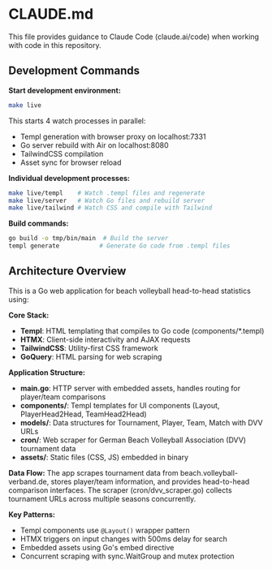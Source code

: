 # CLAUDE.md

This file provides guidance to Claude Code (claude.ai/code) when working with code in this repository.

## Development Commands

**Start development environment:**
```bash
make live
```
This starts 4 watch processes in parallel:
- Templ generation with browser proxy on localhost:7331
- Go server rebuild with Air on localhost:8080  
- TailwindCSS compilation
- Asset sync for browser reload

**Individual development processes:**
```bash
make live/templ    # Watch .templ files and regenerate
make live/server   # Watch Go files and rebuild server
make live/tailwind # Watch CSS and compile with Tailwind
```

**Build commands:**
```bash
go build -o tmp/bin/main  # Build the server
templ generate           # Generate Go code from .templ files
```

## Architecture Overview

This is a Go web application for beach volleyball head-to-head statistics using:

**Core Stack:**
- **Templ**: HTML templating that compiles to Go code (components/*.templ)
- **HTMX**: Client-side interactivity and AJAX requests
- **TailwindCSS**: Utility-first CSS framework
- **GoQuery**: HTML parsing for web scraping

**Application Structure:**
- **main.go**: HTTP server with embedded assets, handles routing for player/team comparisons
- **components/**: Templ templates for UI components (Layout, PlayerHead2Head, TeamHead2Head)
- **models/**: Data structures for Tournament, Player, Team, Match with DVV URLs
- **cron/**: Web scraper for German Beach Volleyball Association (DVV) tournament data
- **assets/**: Static files (CSS, JS) embedded in binary

**Data Flow:**
The app scrapes tournament data from beach.volleyball-verband.de, stores player/team information, and provides head-to-head comparison interfaces. The scraper (cron/dvv_scraper.go) collects tournament URLs across multiple seasons concurrently.

**Key Patterns:**
- Templ components use `@Layout()` wrapper pattern
- HTMX triggers on input changes with 500ms delay for search
- Embedded assets using Go's embed directive
- Concurrent scraping with sync.WaitGroup and mutex protection